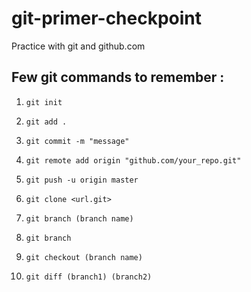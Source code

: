 # git-primer-checkpoint

Practice with git and github.com

Few git commands to remember :
---

1. `git init`
2. `git add .`
3. `git commit -m "message"`
4. `git remote add origin "github.com/your_repo.git"`
5. `git push -u origin master`

6. `git clone <url.git>`
7. `git branch (branch name)`
8. `git branch`
9. `git checkout (branch name)`
10. `git diff (branch1) (branch2)`
